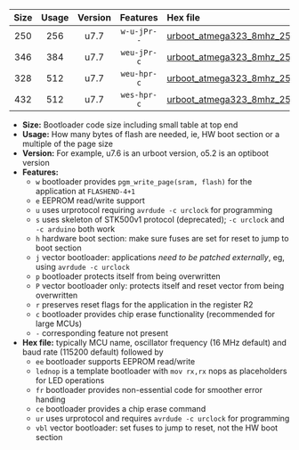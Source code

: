 |Size|Usage|Version|Features|Hex file|
|:-:|:-:|:-:|:-:|:--|
|250|256|u7.7|`w-u-jPr--`|[urboot_atmega323_8mhz_250000bps_lednop_fr_ur_vbl.hex](https://raw.githubusercontent.com/stefanrueger/urboot.hex/main/mcus/atmega323/fcpu_8mhz/250000_bps/urboot_atmega323_8mhz_250000bps_lednop_fr_ur_vbl.hex)|
|346|384|u7.7|`weu-jPr-c`|[urboot_atmega323_8mhz_250000bps_ee_lednop_fr_ce_ur_vbl.hex](https://raw.githubusercontent.com/stefanrueger/urboot.hex/main/mcus/atmega323/fcpu_8mhz/250000_bps/urboot_atmega323_8mhz_250000bps_ee_lednop_fr_ce_ur_vbl.hex)|
|328|512|u7.7|`weu-hpr-c`|[urboot_atmega323_8mhz_250000bps_ee_lednop_fr_ce_ur.hex](https://raw.githubusercontent.com/stefanrueger/urboot.hex/main/mcus/atmega323/fcpu_8mhz/250000_bps/urboot_atmega323_8mhz_250000bps_ee_lednop_fr_ce_ur.hex)|
|432|512|u7.7|`wes-hpr-c`|[urboot_atmega323_8mhz_250000bps_ee_lednop_fr_ce.hex](https://raw.githubusercontent.com/stefanrueger/urboot.hex/main/mcus/atmega323/fcpu_8mhz/250000_bps/urboot_atmega323_8mhz_250000bps_ee_lednop_fr_ce.hex)|

- **Size:** Bootloader code size including small table at top end
- **Usage:** How many bytes of flash are needed, ie, HW boot section or a multiple of the page size
- **Version:** For example, u7.6 is an urboot version, o5.2 is an optiboot version
- **Features:**
  + `w` bootloader provides `pgm_write_page(sram, flash)` for the application at `FLASHEND-4+1`
  + `e` EEPROM read/write support
  + `u` uses urprotocol requiring `avrdude -c urclock` for programming
  + `s` uses skeleton of STK500v1 protocol (deprecated); `-c urclock` and `-c arduino` both work
  + `h` hardware boot section: make sure fuses are set for reset to jump to boot section
  + `j` vector bootloader: applications *need to be patched externally*, eg, using `avrdude -c urclock`
  + `p` bootloader protects itself from being overwritten
  + `P` vector bootloader only: protects itself and reset vector from being overwritten
  + `r` preserves reset flags for the application in the register R2
  + `c` bootloader provides chip erase functionality (recommended for large MCUs)
  + `-` corresponding feature not present
- **Hex file:** typically MCU name, oscillator frequency (16 MHz default) and baud rate (115200 default) followed by
  + `ee` bootloader supports EEPROM read/write
  + `lednop` is a template bootloader with `mov rx,rx` nops as placeholders for LED operations
  + `fr` bootloader provides non-essential code for smoother error handing
  + `ce` bootloader provides a chip erase command
  + `ur` uses urprotocol and requires `avrdude -c urclock` for programming
  + `vbl` vector bootloader: set fuses to jump to reset, not the HW boot section

